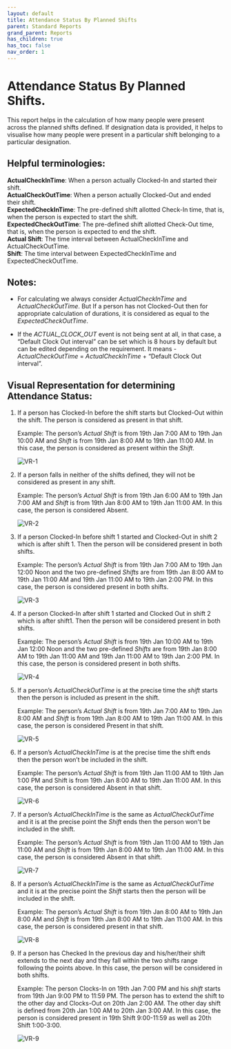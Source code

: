 ```yaml
---
layout: default
title: Attendance Status By Planned Shifts
parent: Standard Reports
grand_parent: Reports
has_children: true
has_toc: false
nav_order: 1
---
```


# Attendance Status By Planned Shifts.

This report helps in the calculation of how many people were present across the planned shifts defined. If designation data is provided, it helps to visualise how many people were present in a particular shift belonging to a particular designation.

## Helpful terminologies:

**ActualCheckInTime**: When a person actually Clocked-In and started their shift.<br />
**ActualCheckOutTime**: When a person actually Clocked-Out and ended their shift.<br />
**ExpectedCheckInTime**: The pre-defined shift allotted Check-In time, that is, when the person is expected to start the shift.<br />
**ExpectedCheckOutTime**: The pre-defined shift allotted Check-Out time, that is, when the person is expected to end the shift.<br />
**Actual Shift**: The time interval between ActualCheckInTime and ActualCheckOutTime.<br />
**Shift**: The time interval between ExpectedCheckInTime and ExpectedCheckOutTime.<br />

## Notes:

- For calculating we always consider *ActualCheckInTime* and *ActualCheckOutTime*. But If a person has not Clocked-Out then for appropriate calculation of durations, it is considered as equal to the *ExpectedCheckOutTime*.

- If the *ACTUAL_CLOCK_OUT* event is not being sent at all, in that case, a “Default Clock Out interval” can be set which is 8 hours by default but can be edited depending on the requirement. It means - *ActualCheckOutTime* = *ActualCheckInTime* + “Default Clock Out interval”.

## Visual Representation for determining Attendance Status:

1. If a person has Clocked-In before the shift starts but Clocked-Out within the shift. The person is considered as present in that shift.<br />
    
    Example: The person’s *Actual Shift* is from 19th Jan 7:00 AM to 19th Jan 10:00 AM and *Shift* is from 19th Jan 8:00 AM to 19th Jan 11:00 AM. In this case, the person is considered as present within the *Shift*.

    ![VR-1](https://www.smartclean.io/matrix/images/reports/attendanceStatusByPlannedShifts/VR-1.png)

2. If a person falls in neither of the shifts defined, they will not be considered as present in any shift.<br />

    Example: The person’s *Actual Shift* is from 19th Jan 6:00 AM to 19th Jan 7:00 AM and *Shift* is from 19th Jan 8:00 AM to 19th Jan 11:00 AM. In this case, the person is considered Absent.

    ![VR-2](https://www.smartclean.io/matrix/images/reports/attendanceStatusByPlannedShifts/VR-2.png)

3. If a person Clocked-In before shift 1 started and Clocked-Out in shift 2 which is after shift 1. Then the person will be considered present in both shifts.<br />
    
    Example: The person’s *Actual Shift* is from 19th Jan 7:00 AM to 19th Jan 12:00 Noon and the two pre-defined *Shifts* are from 19th Jan 8:00 AM to 19th Jan 11:00 AM and 19th Jan 11:00 AM to 19th Jan 2:00 PM. In this case, the person is considered present in both shifts.

    ![VR-3](https://www.smartclean.io/matrix/images/reports/attendanceStatusByPlannedShifts/VR-3.png)

4. If a person Clocked-In after shift 1 started and Clocked Out in shift 2 which is after shift1. Then the person will be considered present in both shifts.<br />

    Example: The person’s *Actual Shift* is from 19th Jan 10:00 AM to 19th Jan 12:00 Noon and the two pre-defined *Shifts* are from 19th Jan 8:00 AM to 19th Jan 11:00 AM and 19th Jan 11:00 AM to 19th Jan 2:00 PM. In this case, the person is considered present in both shifts.

    ![VR-4](https://www.smartclean.io/matrix/images/reports/attendanceStatusByPlannedShifts/VR-4.png)

5. If a person’s *ActualCheckOutTime* is at the precise time the *shift* starts then the person is included as present in the shift.<br />

    Example: The person’s *Actual Shift* is from 19th Jan 7:00 AM to 19th Jan 8:00 AM and *Shift* is from 19th Jan 8:00 AM to 19th Jan 11:00 AM. In this case, the person is considered Present in that shift.

    ![VR-5](https://www.smartclean.io/matrix/images/reports/attendanceStatusByPlannedShifts/VR-5.png)

6. If a person’s *ActualCheckInTime* is at the precise time the shift ends then the person won’t be included in the shift.<br />

    Example: The person’s *Actual Shift* is from 19th Jan 11:00 AM to 19th Jan 1:00 PM and Shift is from 19th Jan 8:00 AM to 19th Jan 11:00 AM. In this case, the person is considered Absent in that shift.

    ![VR-6](https://www.smartclean.io/matrix/images/reports/attendanceStatusByPlannedShifts/VR-6.png)

7. If a person’s *ActualCheckInTime* is the same as *ActualCheckOutTime* and it is at the precise point the *Shift* ends then the person won't be included in the shift.<br />
    
    Example: The person’s *Actual Shift* is from 19th Jan 11:00 AM to 19th Jan 11:00 AM and *Shift* is from 19th Jan 8:00 AM to 19th Jan 11:00 AM. In this case, the person is considered Absent in that shift.

    ![VR-7](https://www.smartclean.io/matrix/images/reports/attendanceStatusByPlannedShifts/VR-7.png)

8. If a person’s *ActualCheckInTime* is the same as *ActualCheckOutTime* and it is at the precise point the *Shift* starts then the person will be included in the shift.<br />

    Example: The person’s *Actual Shift* is from 19th Jan 8:00 AM to 19th Jan 8:00 AM and *Shift* is from 19th Jan 8:00 AM to 19th Jan 11:00 AM. In this case, the person is considered present in that shift.

    ![VR-8](https://www.smartclean.io/matrix/images/reports/attendanceStatusByPlannedShifts/VR-8.png)

9. If a person has Checked In the previous day and his/her/their shift extends to the next day and they fall within the two shifts range following the points above. In this case, the person will be considered in both shifts.<br />

    Example: The person Clocks-In on 19th Jan 7:00 PM and his *shift* starts from 19th Jan 9:00 PM to 11:59 PM. The person has to extend the shift to the other day and Clocks-Out on 20th Jan 2:00 AM. The other day shift is defined from 20th Jan 1:00 AM to 20th Jan 3:00 AM. In this case, the person is considered present in 19th Shift 9:00-11:59 as well as 20th Shift 1:00-3:00.

    ![VR-9](https://www.smartclean.io/matrix/images/reports/attendanceStatusByPlannedShifts/VR-9.png)


